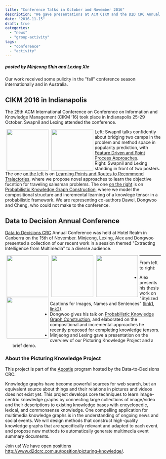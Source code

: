 ```yaml
---
title: "Conference Talks in October and November 2016"
description: "We gave presentations at ACM CIKM and the D2D CRC Annual Conference."
date: "2016-11-15"
draft: true
categories:
  - "news"
  - "group-activity"
tags:
  - "conference"
  - "activity"
---
```


##### posted by _Minjeong Shin_ and _Lexing Xie_<br />

Our work received some pulicity in the "fall" conference season internationally and in Australia. 

<!--more-->

## CIKM 2016 in Indianapolis 

The 25th ACM International Conference on Conference on Information and Knowledge Management (CIKM ‘16) took place in Indianapolis 25-29 October. Swapnil and Lexing attended the conference. 

<img style="float: left;" src="/img/conf/cikm_swapnil.png" height="135" Hspace="5">
<img style="float: left;" src="/img/conf/cikm_posters.jpg" height="135" Hspace="5">

Left: Swapnil talks confidently about bridging two camps in the problem and method space in popularity prediction, with [Feature Driven and Point Process Approaches](/post/fdhawkesforpopularity). <br />
Right: Swapnil and Lexing standing in front of two posters. The one [on the left](/documents/chen_cikm16_poster.pdf) is on [Learning Points and Routes to Recommend Trajectories](/post/trajrec_cikm16/), where we propose novel approaches to learn the objective fucntion for traveling salesman problems. The one [on the right](/documents/kim_cikm2016_poster.pdf) is on [Probabilistic Knowledge Graph Construction](/post/knowledge_construction/), where we model the compositional structure and incremental learning of a knowlege tensor in a probabilistic framework. 
We are representing co-authors Dawei, Dongwoo and Cheng, who could not make to the conference. 


## Data to Decision Annual Conference

[Data to Decisions CRC](http://www.d2dcrc.com.au) Annual Conference was held at Hotel Realm in Canberra on the 15th of November. Minjeong, Lexing, Alex and Dongwoo presented a collection of our recent work in a session themed "Extracting Intelligence from Multimedia" to a diverse audience. 

<img style="float: left;" src="/img/conf/d2d_alex.jpg" href="/img/conf/d2d_alex.jpg" height="135" Hspace="5">
<img style="float: left;" src="/img/conf/d2d_dongwoo.jpg" height="135" Hspace="5">
<img style="float: left;" src="/img
/conf/d2d_minjeong.jpg" height="135" Hspace="5">
<img style="float: left;" src="/img/conf/d2d_lexing.jpg" height="135" Hspace="5">

-------------


From left to right: 

* Alex presents his thesis work on "Stylized Captions for Images, Names and Sentences" ([link1](http://users.cecs.anu.edu.au/~u4534172/), [link2](/post/senticap)). 
* Dongwoo gives his talk on [Probabilistic Knowledge Graph Construction](/post/knowledge_construction/), and elaborated on the compositional and incremental approaches he recently proposed for completing knowledge tensors. 
* Minjeong and Lexing gave a presentation on the overview of our Picturing Knowledge Project and a brief demo. 


### About the Picturing Knowledge Project

This project is part of the [Apostle](http://www.d2dcrc.com.au/news/anu-joins-d2d-crc-apostle-project/) program hosted by the Data-to-Decisions CRC.  


Knowledge graphs have become powerful sources for web search, but an equivalent source about things and their relations in pictures and videos does not exist yet. This project develops core techniques to learn image-centric knowledge graphs by connecting large collections of image/video and their descriptions to existing knowledge bases with encyclopedic, lexical, and commonsense knowledge. One compelling application for multimedia knowledge graphs is in the understanding of ongoing news and social events. We will design methods that construct high-quality knowledge graphs that are specifically relevant and adapted to each event, and propose new methods to automatically generate multimedia event summary documents.

Join us! We have open positions http://www.d2dcrc.com.au/position/picturing-knowledge/. 